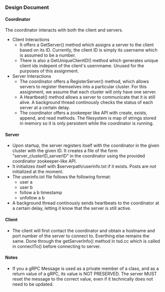 ### Design Document

#### Coordinator
The coordinator interacts with both the client and servers.
- Client Interactions
    - It offers a GetServer() method which assigns a server to the client based on its ID. Currently, the client ID is simply its username which is assumed to be a number.
    - There is also a GetUniqueClientID() method which generates unique client ids indepent of the client's usernmame. Unused for the purposes of this assignment.
- Server Interactions
    - The coordinator offers a RegisterServer() method, which allows servers to register themselves into a particular cluster. For this assignment, we assume that each cluster will only have one server. 
    - A Heartbeat() method allows a server to communicate that it is still alive. A background thread continously checks the status of each server at a certain delay. 
    - The coordinator offers a zookeeper like API with create, exists, append, and read methods. The filesystem is map of strings stored in memory so it is only persistent while the coordinator is running.

#### Server
- Upon startup, the server registers itself with the coordinator in the given cluster with the given ID. It creates a file of the form "server_clusterID_serverID" in the coordinator using the provided coordinator zookeeper-like API.
- It initializes itself with $serverpath/userinfo.txt if it exists. Posts are not initialized at the moment. 
- The userinfo.txt file follows the following format:
    - user a
    - user b
    - follow a b timestamp
    - unfollow a b  
- A background thread continously sends heartbeats to the coordinator at a certain delay, letting it know that the server is still active. 

#### Client
- The client will first contact the coordinator and obtain
a hostname and port number of the server to connect to. Everthing
else remains the same. Done through the getServerInfo() method 
in tsd.cc which is called in connectTo() before connecting to server.


#### Notes
- If you a gRPC Message is used as a private member of a class, and as a return value
of a gRPC, its value is NOT PRESERVED. The server MUST reset the message to the correct
value, even if it technically does not need to be updated.